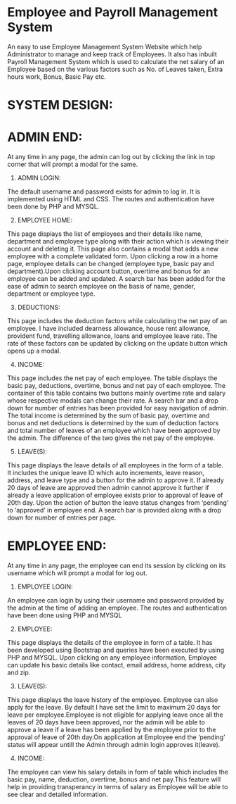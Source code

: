 # Employee and Payroll Management System
An easy to use Employee Management System Website which help Administrator to manage and keep track of Employees. It also has inbuilt Payroll Management System which is used to calculate the net salary of an Employee based on the various factors such as No. of Leaves taken, Extra hours work, Bonus, Basic Pay etc.

# SYSTEM DESIGN:


# ADMIN END:

At any time in any page, the admin can log out by clicking the link in top corner that will prompt a modal for the same.
1.	ADMIN LOGIN:

The default username and password exists for admin to log in. It is implemented using HTML and CSS. The routes and authentication have been done by PHP and MYSQL.

2.	EMPLOYEE HOME:

This page displays the list of employees and their details like name, department and employee type along with their action which is viewing their account and deleting it. This page also contains a modal that adds a new employee with a complete validated form. Upon clicking a row in a home page, employee details can be changed (employee type, basic pay and department).Upon clicking account button, overtime and bonus for an employee can be added and updated. A search bar has been added for the ease of admin to search employee on the basis of name, gender, department or employee type. 

3.	DEDUCTIONS:

This page includes the deduction factors while calculating the net pay of an employee. I have included dearness allowance, house rent allowance, provident fund, travelling allowance, loans and employee leave rate. The rate of these factors can be updated by clicking on the update button which opens up a modal.

4.	INCOME:

This page includes the net pay of each employee. The table displays the basic pay, deductions, overtime, bonus and net pay of each employee. The container of this table contains two buttons mainly overtime rate and salary whose respective modals can change their rate. A search bar and a drop down for number of entries has been provided for easy navigation of admin. The total income is determined by the sum of basic pay, overtime and bonus and net deductions is determined by the sum of deduction factors and total number of leaves of an employee which have been approved by the admin. The difference of the two gives the net pay of the employee.
 
5.	LEAVE(S):

This page displays the leave details of all employees in the form of a table. It includes the unique leave ID which auto increments, leave reason, address, and leave type and a button for the admin to approve it. If already 20 days of leave are approved then admin cannot approve it further if already a leave application of employee exists prior to approval of leave of 20th day. Upon the action of button the leave status changes from ‘pending’ to ‘approved’ in employee end. A search bar is provided along with a drop down for number of entries per page.


# EMPLOYEE END:

At any time in any page, the employee can end its session by clicking on its username which will prompt a modal for log out.
1.	EMPLOYEE LOGIN:

An employee can login by using their username and password provided by the admin at the time of adding an employee. The routes and authentication have been done using PHP and MYSQL

2.	EMPLOYEE:

This page displays the details of the employee in form of a table. It has been developed using Bootstrap and queries have been executed by using PHP and MYSQL. Upon clicking on any employee information, Employee can update his basic details like contact, email address, home address, city and zip.

3.	LEAVE(S):

This page displays the leave history of the employee. Employee can also apply for the leave. By default I have set the limit to maximum 20 days for leave per employee.Employee is not eligible for applying leave once all the leaves of 20 days have been approved, nor the admin will be able to approve a leave if a leave has been applied by the employee prior to the approval of leave of 20th day.On application at Employee end the ‘pending’ status will appear untill the Admin through admin login approves it(leave).
 

4.	INCOME:

The employee can view his salary details in form of table which includes the basic pay, name, deduction, overtime, bonus and net pay.This feature will help in providing transperancy in terms of salary as Employee will be able to see clear and detailed information.

